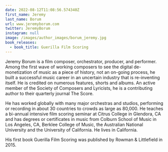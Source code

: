 ```yaml
---
date: 2022-08-12T11:08:56.574340Z
first_name: Jeremy
last_name: Borum
url: www.jeremyborum.com
twitter: JeremyBorum
instagram: null
image: /images/author_images/borum_jeremy.jpg
book_releases:
  - book_title: Guerilla Film Scoring
---
```

Jeremy Borum is a film composer, orchestrator, producer, and performer. Among the first wave of working composers to see the digital de-monetization of music as a piece of history, not an on-going process, he built a successful music career in an uncertain industry that is re-inventing itself. He is credited on numerous features, shorts and albums. An active member of the Society of Composers and Lyricists, he is a contributing author to their quarterly journal The Score.

He has worked globally with many major orchestras and studios, performing or recording in about 30 countries to crowds as large as 80,000. He teaches a bi-annual intensive film scoring seminar at Citrus College in Glendora, CA and has degrees or certificates in music from Colburn School of Music in Los Angeles, CA, Berklee College of Music, the Australian National University and the University of California. He lives in California.

His first book Guerilla Film Scoring was published by Rowman & Littlefield in 2015.